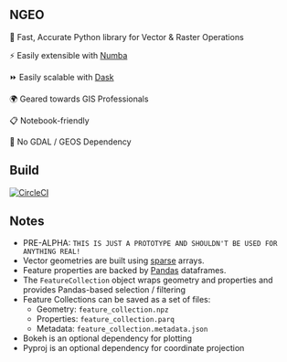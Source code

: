 NGEO
---------
:round_pushpin: Fast, Accurate Python library for Vector & Raster Operations

:zap: Easily extensible with [Numba](http://numba.pydata.org/)

:fast_forward: Easily scalable with [Dask](http://dask.pydata.org)

:earth_africa: Geared towards GIS Professionals

:clipboard: Notebook-friendly

:confetti_ball: No GDAL / GEOS Dependency

Build
-----
[![CircleCI](https://circleci.com/gh/parietal-io/geom-array.svg?style=svg&circle-token=f3ef8270774838472b3d0d9000f467faed3a99c3)](https://circleci.com/gh/parietal-io/geom-array)


Notes
-----

- PRE-ALPHA: `THIS IS JUST A PROTOTYPE AND SHOULDN'T BE USED FOR ANYTHING REAL!`
- Vector geometries are built using [sparse](http://sparse.pydata.org) arrays.
- Feature properties are backed by [Pandas](http://pandas.org) dataframes.
- The `FeatureCollection` object wraps geometry and properties and provides Pandas-based selection / filtering
- Feature Collections can be saved as a set of files:
  - Geometry: `feature_collection.npz`
  - Properties: `feature_collection.parq`
  - Metadata: `feature_collection.metadata.json`
- Bokeh is an optional dependency for plotting
- Pyproj is an optional dependency for coordinate projection
